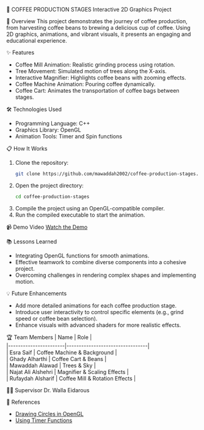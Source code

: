 🌟 COFFEE PRODUCTION STAGES 
Interactive 2D Graphics Project  

📖 Overview 
This project demonstrates the journey of coffee production, from harvesting coffee beans to brewing a delicious cup of coffee. Using 2D graphics, animations, and vibrant visuals, it presents an engaging and educational experience.  

✨ Features 
- Coffee Mill Animation: Realistic grinding process using rotation.  
- Tree Movement: Simulated motion of trees along the X-axis.  
- Interactive Magnifier: Highlights coffee beans with zooming effects.  
- Coffee Machine Animation: Pouring coffee dynamically.  
- Coffee Cart: Animates the transportation of coffee bags between stages.  

🛠️ Technologies Used 
- Programming Language: C++  
- Graphics Library: OpenGL  
- Animation Tools: Timer and Spin functions  

📋 How It Works
1. Clone the repository:  
   ```bash
   git clone https://github.com/mawaddah2002/coffee-production-stages.git
   ```  
2. Open the project directory:  
   ```bash
   cd coffee-production-stages
   ```  
3. Compile the project using an OpenGL-compatible compiler.  
4. Run the compiled executable to start the animation.  

📹 Demo Video
[Watch the Demo](videos/demo.mp4)  

📚 Lessons Learned
- Integrating OpenGL functions for smooth animations.  
- Effective teamwork to combine diverse components into a cohesive project.  
- Overcoming challenges in rendering complex shapes and implementing motion.  

💡 Future Enhancements
- Add more detailed animations for each coffee production stage.  
- Introduce user interactivity to control specific elements (e.g., grind speed or coffee bean selection).  
- Enhance visuals with advanced shaders for more realistic effects.  

🏆 Team Members
| Name                  | Role                            |  
|-----------------------|---------------------------------|  
| Esra Saif         | Coffee Machine & Background    |  
| Ghady Alharthi | Coffee Cart & Beans           |  
| Mawaddah Alawad   | Trees & Sky                    |  
| Najat Ali Alshehri | Magnifier & Scaling Effects     |  
| Rufaydah Alsharif | Coffee Mill & Rotation Effects  |  

🧑‍🏫 Supervisor 
Dr. Walla Eidarous  

🔗 References 
- [Drawing Circles in OpenGL](https://youtu.be/IQ81CS4_N9A)  
- [Using Timer Functions](https://youtube.com/watch?v=qNqnV0jeToU)  
